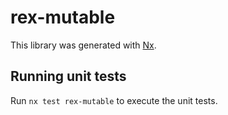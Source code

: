 # rex-mutable

This library was generated with [Nx](https://nx.dev).

## Running unit tests

Run `nx test rex-mutable` to execute the unit tests.
